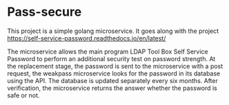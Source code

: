# Pass-secure


This project is a simple golang microservice. It goes along with the project
https://self-service-password.readthedocs.io/en/latest/

The microservice allows the main program LDAP Tool Box Self Service Password to perform an additional security test on password strength. 
At the replacement stage, the password is sent to the microservice with a post request, 
the weakpass microservice looks for the password in its database using the API. 
The database is updated separately every six months. 
After verification, the microservice returns the answer whether the password is safe or not.
